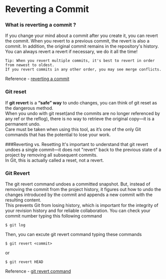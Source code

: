 # Reverting a Commit

### What is reverting a commit ?
If you change your mind about a commit after you create it, you can revert the commit.
When you revert to a previous commit, the revert is also a commit. In addition, the original commit remains in the repository's history. You can always revert a revert if necessary, we do it all the time!

```
Tip: When you revert multiple commits, it's best to revert in order from newest to oldest. 
If you revert commits in any other order, you may see merge conflicts.
```    
Reference - [reverting a commit](https://www.atlassian.com/git/tutorials/undoing-changes#git-revert)

### Git reset  
If **git revert** is a **“safe” way** to undo changes, you can think of git reset as the dangerous method.  
When you undo with git reset(and the commits are no longer referenced by any ref or the reflog), there is no way to retrieve the original copy—it is a permanent undo.  
Care must be taken when using this tool, as it’s one of the only Git commands that has the potential to lose your work.

###Reverting vs. Resetting
It's important to understand that git revert undoes a single commit—it does not "revert" back to the previous state of a project by removing all subsequent commits.  
In Git, this is actually called a reset, not a revert.

### Git Revert
The git revert command undoes a committed snapshot. But, instead of removing the commit from the project history, it figures out how to undo the changes introduced by the commit and appends a new commit with the resulting content.  
This prevents Git from losing history, which is important for the integrity of your revision history and for reliable collaboration.
You can check your commit number typing this following command 
```
$ git log
```
Then, you can excute git revert command typing these commands  
```
$ git revert <commit>
```  
or  
```
$ git revert HEAD
```  

Reference - [git revert command](https://www.atlassian.com/git/tutorials/undoing-changes)
